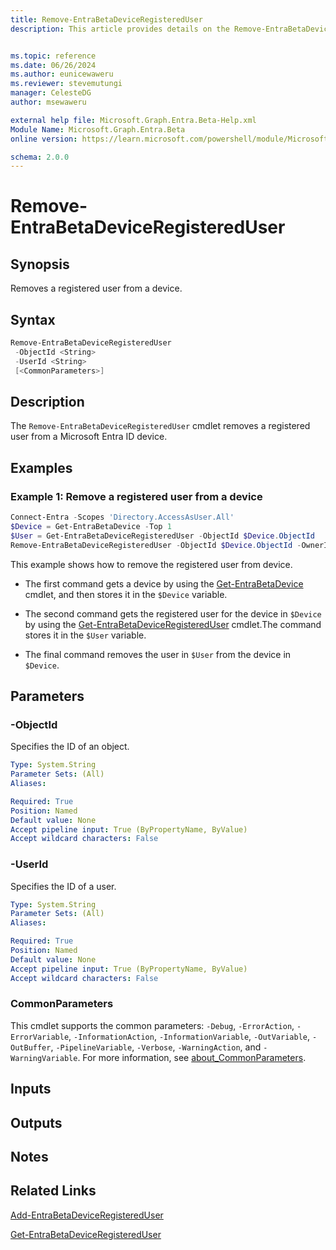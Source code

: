 ```yaml
---
title: Remove-EntraBetaDeviceRegisteredUser
description: This article provides details on the Remove-EntraBetaDeviceRegisteredUser command.


ms.topic: reference
ms.date: 06/26/2024
ms.author: eunicewaweru
ms.reviewer: stevemutungi
manager: CelesteDG
author: msewaweru

external help file: Microsoft.Graph.Entra.Beta-Help.xml
Module Name: Microsoft.Graph.Entra.Beta
online version: https://learn.microsoft.com/powershell/module/Microsoft.Graph.Entra.Beta/Remove-EntraBetaDeviceRegisteredUser

schema: 2.0.0
---
```


# Remove-EntraBetaDeviceRegisteredUser

## Synopsis

Removes a registered user from a device.

## Syntax

```powershell
Remove-EntraBetaDeviceRegisteredUser 
 -ObjectId <String> 
 -UserId <String> 
 [<CommonParameters>]
```

## Description

The `Remove-EntraBetaDeviceRegisteredUser` cmdlet removes a registered user from a Microsoft Entra ID device.

## Examples

### Example 1: Remove a registered user from a device

```Powershell
Connect-Entra -Scopes 'Directory.AccessAsUser.All'
$Device = Get-EntraBetaDevice -Top 1
$User = Get-EntraBetaDeviceRegisteredUser -ObjectId $Device.ObjectId
Remove-EntraBetaDeviceRegisteredUser -ObjectId $Device.ObjectId -OwnerId $Owner.ObjectId
```

This example shows how to remove the registered user from device.  

- The first command gets a device by using the [Get-EntraBetaDevice](./Get-EntraBetaDevice.md) cmdlet, and then stores it in the `$Device` variable.

- The second command gets the registered user for the device in `$Device` by using the [Get-EntraBetaDeviceRegisteredUser](./Get-EntraBetaDeviceRegisteredUser.md) cmdlet.The command stores it in the `$User` variable.

- The final command removes the user in `$User` from the device in `$Device`.

## Parameters

### -ObjectId

Specifies the ID of an object.

```yaml
Type: System.String
Parameter Sets: (All)
Aliases:

Required: True
Position: Named
Default value: None
Accept pipeline input: True (ByPropertyName, ByValue)
Accept wildcard characters: False
```

### -UserId

Specifies the ID of a user.

```yaml
Type: System.String
Parameter Sets: (All)
Aliases:

Required: True
Position: Named
Default value: None
Accept pipeline input: True (ByPropertyName, ByValue)
Accept wildcard characters: False
```

### CommonParameters

This cmdlet supports the common parameters: `-Debug`, `-ErrorAction`, `-ErrorVariable`, `-InformationAction`, `-InformationVariable`, `-OutVariable`, `-OutBuffer`, `-PipelineVariable`, `-Verbose`, `-WarningAction`, and `-WarningVariable`. For more information, see [about_CommonParameters](https://go.microsoft.com/fwlink/?LinkID=113216).

## Inputs

## Outputs

## Notes

## Related Links

[Add-EntraBetaDeviceRegisteredUser](Add-EntraBetaDeviceRegisteredUser.md)

[Get-EntraBetaDeviceRegisteredUser](Get-EntraBetaDeviceRegisteredUser.md)
